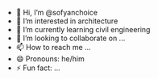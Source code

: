 - 👋 Hi, I’m @sofyanchoice
- 👀 I’m interested in architecture
- 🌱 I’m currently learning civil engineering
- 💞️ I’m looking to collaborate on ...
- 📫 How to reach me ...
- 😄 Pronouns: he/him
- ⚡ Fun fact: ...

<!---
sofyanchoice/sofyanchoice is a ✨ special ✨ repository because its `README.md` (this file) appears on your GitHub profile.
You can click the Preview link to take a look at your changes.
--->
